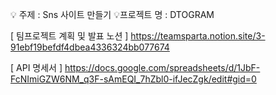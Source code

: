 💡 주제 : Sns 사이트 만들기
💡프로젝트 명 : DTOGRAM

[ 팀프로젝트 계획 및 발표 노션 ]
https://teamsparta.notion.site/3-91ebf19befdf4dbea4336324bb077674

[ API 명세서 ]
https://docs.google.com/spreadsheets/d/1JbF-FcNImiGZW6NM_q3F-sAmEQI_7hZbl0-ifJecZgk/edit#gid=0
